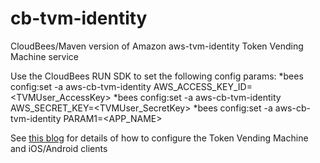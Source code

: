 cb-tvm-identity
===============

CloudBees/Maven version of Amazon aws-tvm-identity Token Vending Machine service

Use the CloudBees RUN SDK to set the following config params:
*bees config:set -a aws-cb-tvm-identity AWS_ACCESS_KEY_ID=<TVMUser_AccessKey>
*bees config:set -a aws-cb-tvm-identity AWS_SECRET_KEY=<TVMUser_SecretKey>
*bees config:set -a aws-cb-tvm-identity PARAM1=<APP_NAME>

See [this blog](http://blog.cloudbees.com/2012/12/amazon-web-services-and-platform-as_12.html) for details of how to configure the Token Vending Machine and iOS/Android clients

